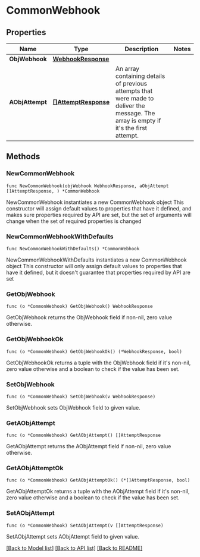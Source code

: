 # CommonWebhook

## Properties

Name | Type | Description | Notes
------------ | ------------- | ------------- | -------------
**ObjWebhook** | [**WebhookResponse**](webhook-Response.md) |  | 
**AObjAttempt** | [**[]AttemptResponse**](AttemptResponse.md) | An array containing details of previous attempts that were made to deliver the message. The array is empty if it&#39;s the first attempt. | 

## Methods

### NewCommonWebhook

`func NewCommonWebhook(objWebhook WebhookResponse, aObjAttempt []AttemptResponse, ) *CommonWebhook`

NewCommonWebhook instantiates a new CommonWebhook object
This constructor will assign default values to properties that have it defined,
and makes sure properties required by API are set, but the set of arguments
will change when the set of required properties is changed

### NewCommonWebhookWithDefaults

`func NewCommonWebhookWithDefaults() *CommonWebhook`

NewCommonWebhookWithDefaults instantiates a new CommonWebhook object
This constructor will only assign default values to properties that have it defined,
but it doesn't guarantee that properties required by API are set

### GetObjWebhook

`func (o *CommonWebhook) GetObjWebhook() WebhookResponse`

GetObjWebhook returns the ObjWebhook field if non-nil, zero value otherwise.

### GetObjWebhookOk

`func (o *CommonWebhook) GetObjWebhookOk() (*WebhookResponse, bool)`

GetObjWebhookOk returns a tuple with the ObjWebhook field if it's non-nil, zero value otherwise
and a boolean to check if the value has been set.

### SetObjWebhook

`func (o *CommonWebhook) SetObjWebhook(v WebhookResponse)`

SetObjWebhook sets ObjWebhook field to given value.


### GetAObjAttempt

`func (o *CommonWebhook) GetAObjAttempt() []AttemptResponse`

GetAObjAttempt returns the AObjAttempt field if non-nil, zero value otherwise.

### GetAObjAttemptOk

`func (o *CommonWebhook) GetAObjAttemptOk() (*[]AttemptResponse, bool)`

GetAObjAttemptOk returns a tuple with the AObjAttempt field if it's non-nil, zero value otherwise
and a boolean to check if the value has been set.

### SetAObjAttempt

`func (o *CommonWebhook) SetAObjAttempt(v []AttemptResponse)`

SetAObjAttempt sets AObjAttempt field to given value.



[[Back to Model list]](../README.md#documentation-for-models) [[Back to API list]](../README.md#documentation-for-api-endpoints) [[Back to README]](../README.md)


